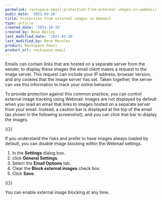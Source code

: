 ```yaml
---
permalink: rackspace-email-protection-from-external-images-in-webmail/
audit_date: '2021-03-26'
title: Protection from external images in Webmail
type: article
created_date: '2015-10-19'
created_by: Beau Bailey
last_modified_date: '2021-03-26'
last_modified_by: Rose Morales
product: Rackspace Email
product_url: rackspace-email
---
```


Emails can contain links that are hosted on a separate server from the sender,
to display these images the email client makes a request to the image server.
This request can include your IP address, browser version, and any cookies that
the image server has set. Taken together, the server can use this information to
track your online behavior.

To provide protection against this common practice, you can control external
image tracking using Webmail. Images are not displayed by default when you read
an email that links to images hosted on a separate server from your email.
Instead, a caution bar is displayed at the top of the email (as shown in the
following screenshot), and you can click that bar to display the images.

{{<image src="ImageProtection-1_0.jpg" alt="" title="">}}

If you understand the risks and prefer to have images always loaded by default,
you can disable image blocking within the Webmail settings.

1. In the **Settings** dialog box.
2. click **General Settings**.
3. Select the **Email Options** tab.
4. Clear the **Block external images** check box.
5. Click **Save**.

{{<image src="ImageProtectionWebmail.png" alt="" title="">}}

You can enable external image blocking at any time.
